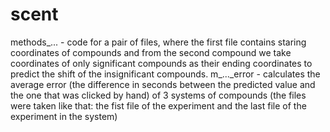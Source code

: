 # scent
methods_... - code for a pair of files, where the first file contains staring coordinates of compounds and from the second compound we take coordinates of only significant compounds as their ending coordinates to predict the shift of the insignificant compounds.
m_..._error - calculates the average error (the difference in seconds between the predicted value and the one that was clicked by hand) of 3 systems of compounds (the files were taken like that: the fist file of the experiment and the last file of the experiment in the system)
